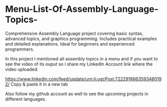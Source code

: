 # Menu-List-Of-Assembly-Language-Topics-
Comprehensive Assembly Language project covering basic syntax, advanced topics, and graphics programming. Includes practical examples and detailed explanations. Ideal for beginners and experienced programmers.

In this project i mentioned all assembly topics in a menu and if you want to see the video of its ouput so i share my Linkedln Account link where the video uploaded:

https://www.linkedin.com/feed/update/urn:li:ugcPost:7222918663593480192/
Copy & paste it in a new tab

Also follow my github account as well to see the upcoming projects in different languages.
